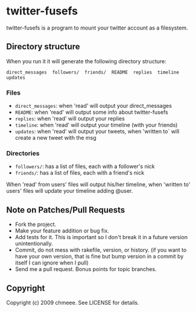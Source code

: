 # twitter-fusefs

twitter-fusefs is a program to mount your twitter account as a filesystem.

## Directory structure
When you run it it will generate the following directory structure:

    direct_messages  followers/  friends/  README  replies  timeline  updates

### Files
* `direct_messages`: when 'read' will output your direct_messages
* `README`: when 'read' will output some info about twitter-fusefs
* `replies`: when 'read' will output your replies
* `timeline`: when 'read' will output your timeline (with your friends)
* `updates`: when 'read' will output your tweets, when 'written to` will create a new tweet with the msg

### Directories
* `followers/`: has a list of files, each with a follower's nick
* `friends/`: has a list of files, each with a friend's nick

When 'read' from users' files will output his/her timeline, when 'written to' users' files will update your timeline adding @user.

## Note on Patches/Pull Requests
 
* Fork the project.
* Make your feature addition or bug fix.
* Add tests for it. This is important so I don't break it in a
  future version unintentionally.
* Commit, do not mess with rakefile, version, or history.
  (if you want to have your own version, that is fine but
   bump version in a commit by itself I can ignore when I pull)
* Send me a pull request. Bonus points for topic branches.

## Copyright

Copyright (c) 2009 chmeee. See LICENSE for details.
